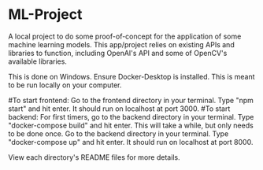 # ML-Project
A local project to do some proof-of-concept for the application of some machine learning models. This app/project relies on existing APIs and libraries to function, including OpenAI's API and some of OpenCV's available libraries.

This is done on Windows.
Ensure Docker-Desktop is installed.
This is meant to be run locally on your computer.

#To start frontend:
Go to the frontend directory in your terminal. Type "npm start" and hit enter. It should run on localhost at port 3000.
#To start backend:
For first timers, go to the backend directory in your terminal. Type "docker-compose build" and hit enter. This will take a while, but only needs to be done once.
Go to the backend directory in your terminal. Type "docker-compose up" and hit enter. It should run on localhost at port 8000.

View each directory's README files for more details.
